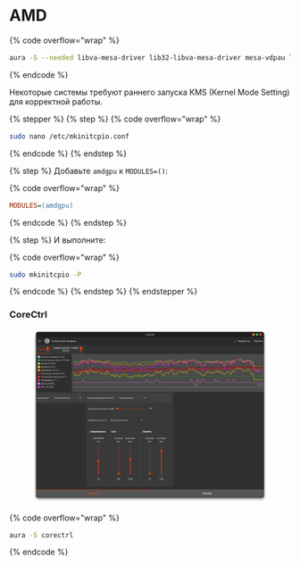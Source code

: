 # AMD

{% code overflow="wrap" %}
```bash
aura -S --needed libva-mesa-driver lib32-libva-mesa-driver mesa-vdpau lib32-mesa-vdpau libva-vdpau-driver lib32-libva-vdpau-driver vulkan-radeon lib32-vulkan-radeon
```
{% endcode %}



Некоторые системы требуют раннего запуска KMS (Kernel Mode Setting) для корректной работы.

{% stepper %}
{% step %}
{% code overflow="wrap" %}
```bash
sudo nano /etc/mkinitcpio.conf
```
{% endcode %}
{% endstep %}

{% step %}
Добавьте `amdgpu` к `MODULES=()`:

{% code overflow="wrap" %}
```ini
MODULES=(amdgpu)
```
{% endcode %}
{% endstep %}

{% step %}
И выполните:

{% code overflow="wrap" %}
```bash
sudo mkinitcpio -P
```
{% endcode %}
{% endstep %}
{% endstepper %}



### CoreCtrl

<figure><img src="../../.gitbook/assets/corectl.png" alt=""><figcaption></figcaption></figure>

{% code overflow="wrap" %}
```bash
aura -S corectrl
```
{% endcode %}
